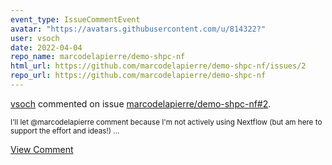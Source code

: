 ```yaml
---
event_type: IssueCommentEvent
avatar: "https://avatars.githubusercontent.com/u/814322?"
user: vsoch
date: 2022-04-04
repo_name: marcodelapierre/demo-shpc-nf
html_url: https://github.com/marcodelapierre/demo-shpc-nf/issues/2
repo_url: https://github.com/marcodelapierre/demo-shpc-nf
---
```


<a href='https://github.com/vsoch' target='_blank'>vsoch</a> commented on issue <a href='https://github.com/marcodelapierre/demo-shpc-nf/issues/2' target='_blank'>marcodelapierre/demo-shpc-nf#2</a>.

<small>I'll let @marcodelapierre comment because I'm not actively using Nextflow (but am here to support the effort and ideas!)...</small>

<a href='https://github.com/marcodelapierre/demo-shpc-nf/issues/2' target='_blank'>View Comment</a>